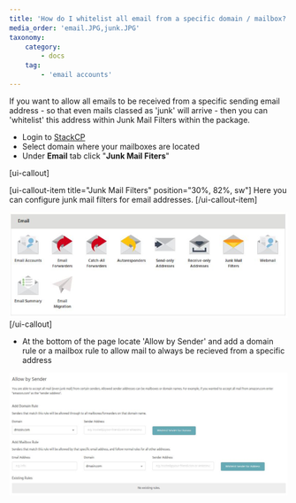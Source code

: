 ```yaml
---
title: 'How do I whitelist all email from a specific domain / mailbox?'
media_order: 'email.JPG,junk.JPG'
taxonomy:
    category:
        - docs
    tag:
        - 'email accounts'
---
```


If you want to allow all emails to be received from a specific sending email address - so that even mails classed as 'junk' will arrive - then you can 'whitelist' this address within Junk Mail Filters within the package. 

- Login to [StackCP](http://stackcp.com)
- Select domain where your mailboxes are located 
- Under **Email** tab click "**Junk Mail Fiters**"

[ui-callout]

[ui-callout-item title="Junk Mail Filters" position="30%, 82%, sw"]
Here you can configure junk mail filters for email addresses.
[/ui-callout-item]


![](email.JPG)
[/ui-callout]

- At the bottom of the page locate 'Allow by Sender' and add a domain rule or a mailbox rule to allow mail to always be recieved from a specific address

![](junk.JPG)